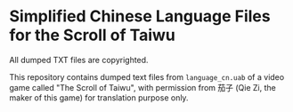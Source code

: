 # Simplified Chinese Language Files for the Scroll of Taiwu

All dumped TXT files are copyrighted.

This repository contains dumped text files from `language_cn.uab` of a video game called "The Scroll of Taiwu",
with permission from 茄子 (Qie Zi, the maker of this game) for translation purpose only.
